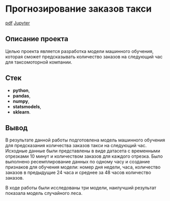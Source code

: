 # Прогнозирование заказов такси
[pdf](https://cloud.mail.ru/public/yoN7/bXyjeDgAN) [Jupyter](https://github.com/IldarGatinKzn/Educational/blob/main/Orders%20for%20the%20next%20hour/orders_for_next_hour.ipynb)

## Описание проекта

Целью проекта является разработка модели машинного обучения, которая сможет предсказывать количество заказов на следующий час для таксомоторной компании.

## Стек
* **python**,
* **pandas**,
* **numpy**,
* **statsmodels**,
* **sklearn**.

## Вывод

В результате данной работы подготовлена модель машинного обучения для предсказания количества заказов такси на следующий час.
Исходные данные были представлены в виде датасета с временными отрезками 10 минут и количеством заказов для каждого отрезка. Было выполнено ресемплирование данных по одному часу и создание признаков для обучения модели: номер дня недели, часа, количество заказов в предыдущие 24 часа и среднее за 48 часов количество заказов.

В ходе работы были исследованы три модели, наилучший результат показала модель случайного леса.
